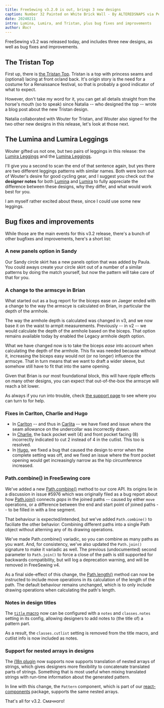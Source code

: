 ```yaml
---
title: FreeSewing v3.2.0 is out, brings 3 new designs
caption: Number 32 Painted on White Brick Wall - By ALTEREDSNAPS via Pexels.com
date: 20240211
intro: Lumina, Lumira, and Tristan, plus bug fixes and improvements
author: Йост
---
```


FreeSewing v3.2 was released today, and includes three new designs, as well as
bug fixes and improvements.

## The Tristan Top

First up, there is [the Tristan Top](/designs/tristan). Tristan is a top with
princess seams and (optional) lacing at front or/and back. It's origin story is
the need for a costume for a Renaissance festival, so that is probably a good
indicator of what to expect.

However, don't take my word for it, you can get
all details straight from the horse's mouth (so to speak) since Natalia -- who
designed the top -- wrote a blog post about the new Tristan
design.

Natalia collaborated with Wouter for Tristan, and Wouter also signed for the two other new designs in
this release, let's look at those next.

## The Lumina and Lumira Leggings

Wouter gifted us not one, but two pairs of leggings in this release: the
[Lumira Leggings](/designs/lumira) and the [Lumina Leggings](/designs/lumina).

I'll give you a second to scan the end of that sentence again, but yes there
are two different leggings patterns with similar names. Both were born out of
Wouter's desire for good cycling gear, and I suggest you check out the
**designer notes** for both [Lumina](/designs/lumina#notes) and
[Lumira](/designs/lumira#notes) to fully appreciate the difference between
these designs, why they differ, and what would work best for you.

I am myself rather excited about these, since I could use some new leggings.

## Bug fixes and improvements

While those are the main events for this v3.2 release, there's a bunch of other
bugfixes and improvements, here's a short list:

### A new panels option in Sandy

Our Sandy circle skirt has a new panels
option that was added by
Paula. You could aways
create your circle skirt out of a number of a similar patterns by doing the
match yourself, but now the pattern will take care of that for you.

### A change to the armscye in Brian

What started out as a bug report for the biceps ease on
Jaeger ended with a
change to the way the armscye is calculated on Brian, in particular the depth
of the armhole.

The way the armhole depth is calculated was changed in v3, and we now base it
on the waist to
armpit measurements.
Previously -- in v2 -- we would calculate the depth of the armhole based on the
biceps. That option remains available today by enabled the Legacy armhole
depth
option.

What we have changed now is to take the biceps _ease_ into account when
calculating the depth of the armhole. This fix was needed because without it,
increasing the biceps easy would not (or no longer) influence the armscye. That
in turn means that we want to draft a wider sleeve, but somehow still have to
fit that into the same opening.

Given that Brian is our most foundational block, this will have ripple effects
on many other designs, you can expect that out-of-the-box the armscye will
reach a bit lower.

As always if you run into trouble, check [the support page](/support) to see
where you can turn to for help.

### Fixes in Carlton, Charlie and Hugo

- In [Carlton](/designs/carlton) -- and thus in [Carlita](/designs/carlita) -- we have fixed and issue where the seam allowance on the undercollar was incorrectly drawn.
- In [Charlie](/designs/charlie), the back pocket welt (4) and front pocket facing (8) incorrectly indicated to cut 2 instead of 4 in the cutlist. This too is resolved.
- In [Hugo](/designs/hugo), we fixed a bug that caused the design to error when the complete setting was off, and we fixed an issue where the front pocket opening would get increasingly narrow as the hip circumference increased.

### Path.combine() in FreeSewing core

We've added a new
[Path.combine()](https://freesewing.dev/reference/api/path/combine) method to
our core API.  Its origins lie in a discussion in issue #5976 which was
originally filed as a bug report about how
[Path.join()](https://freesewing.dev/reference/api/path/join) connects _gaps_
in the joined paths -- caused by either `move` operations, or a difference
between the end and start point of joined paths -- to be filled in with a line
segment.

That behaviour is expected/intended, but we've added `Path.combine()` to
faciliate the other behavior: Combining different paths into a single Path
object without alterning any of its drawing operations.

We've made Path.combine() variadic, so you can combine as many paths as you
want.  And, for consistency, we've also updated the `Path.join()` signature to
make it variadic as well.  The previous (undocumented) second parameter to
`Path.join()` to force a close of the path is still supported for backwards
compatibility, but will log a deprecation warning, and will be removed in
FreeSewing v4.

As a final side-effect of this change, the
[Path.length()](https://freesewing.dev/reference/api/path/length) method can
now be instructed to include move operations in its calculation of the length
of the path. The default behaviour remains unchanged, which is to only
include drawing operations when calculating  the path's length.

### Notes in design titles

The [`title` macro](https://freesewing.dev/reference/macros/title) now can be
configured with a `notes` and `classes.notes` setting in its config, allowing
designers to add notes to (the title of) a pattern part.

As a result, the `classes.cutlist` setting is removed from the title macro, and
cutlist info is now included as notes.

### Support for nested arrays in designs

The [i18n plugin](https://freesewing.dev/reference/plugins/i18n) now supports
now supports translation of nested arrays of strings, which gives designers
more flexibility to concatenate translated parts of strings. Something that is
most useful when mixing translated strings with run-time information about the
generated pattern.

In line with this change, the `Pattern` component, which is part of our
[react-components](https://freesewing.dev/reference/packages/react-components)
package, supports the same nested arrays.

That's all for v3.2. Смачного!
